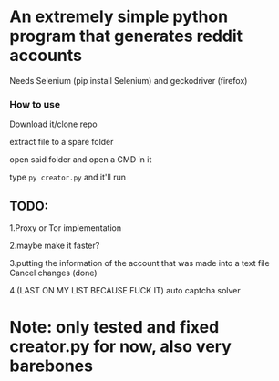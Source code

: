 
# An extremely simple python program that generates reddit accounts

Needs Selenium (pip install Selenium) and geckodriver (firefox)
### How to use

Download it/clone repo

extract file to a spare folder

open said folder and open a CMD in it

type ```py creator.py``` and it'll run

## TODO:

1.Proxy or Tor implementation

2.maybe make it faster?

3.putting the information of the account that was made into a text file Cancel changes (done)

4.(LAST ON MY LIST BECAUSE FUCK IT) auto captcha solver




# Note: only tested and fixed creator.py for now, also very barebones
